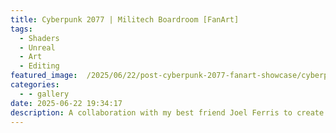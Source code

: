 ```yaml
---
title: Cyberpunk 2077 | Militech Boardroom [FanArt]
tags:
  - Shaders
  - Unreal
  - Art
  - Editing
featured_image:  /2025/06/22/post-cyberpunk-2077-fanart-showcase/cyberpunk-2077-fanart-showcase-icon.jpg
categories:
  - - gallery
date: 2025-06-22 19:34:17
description: A collaboration with my best friend Joel Ferris to create an inspired Militech boardroom in Unreal 5, from an original unrealised concept by Simon Urban.
---
```

